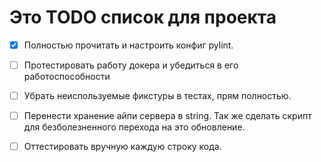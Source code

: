 # Это TODO список для проекта

- [x] Полностью прочитать и настроить конфиг pylint.

- [ ] Протестировать работу докера и убедиться в его работоспособности

- [ ] Убрать неиспользуемые фикстуры в тестах, прям полностью.

- [ ] Перенести хранение айпи сервера в string. Так же сделать скрипт для безболезненного перехода на это обновление.

- [ ] Оттестировать вручную каждую строку кода.
